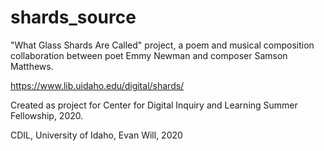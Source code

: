 # shards_source

"What Glass Shards Are Called" project, a poem and musical composition collaboration between poet Emmy Newman and composer Samson Matthews.

<https://www.lib.uidaho.edu/digital/shards/>

Created as project for Center for Digital Inquiry and Learning Summer Fellowship, 2020.

CDIL, University of Idaho, Evan Will, 2020
